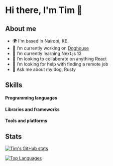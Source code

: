 # Hi there, I'm Tim 👋

## About me
- 🌍  I'm based in Nairobi, KE.
- 🔭 I’m currently working on [Doghouse](https://beta.doghouse.ke)
- 🌱 I’m currently learning Next.js 13
- 👯 I’m looking to collaborate on anything React
- 🤔 I’m looking for help with finding a remote job
- 💬 Ask me about my dog, Rusty

## Skills
#### Programming languages
#### Libraries and frameworks
#### Tools and platforms


## Stats
  [![Tim's GitHub stats](https://github-readme-stats-timonjagi.vercel.app/api?username=timonjagi&show_icons=true&theme=radical&33)](https://github.com/timonjagi/github-readme-stats)

  [![Top Languages](https://github-readme-stats.vercel-timonjagi.app/api/top-langs/?username=timonjagi&show_icons=true&theme=radical&44)](https://github.com/timonjagi/github-readme-stats)

